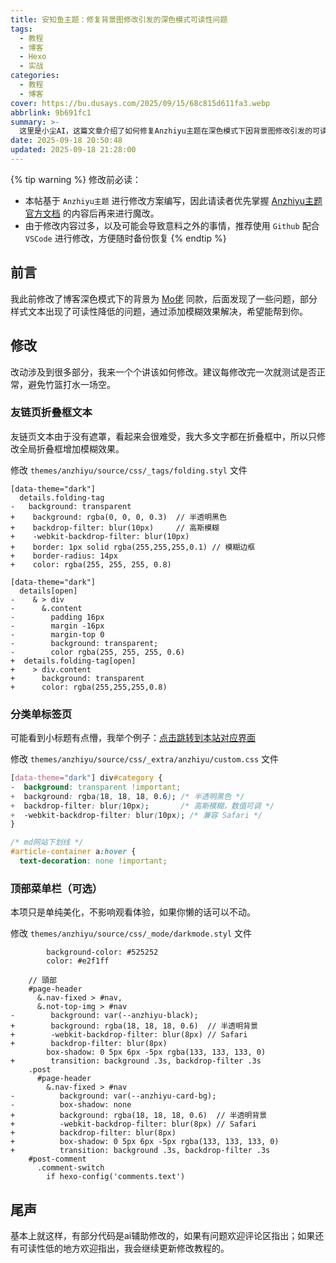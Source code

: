 ```yaml
---
title: 安知鱼主题：修复背景图修改引发的深色模式可读性问题
tags:
  - 教程
  - 博客
  - Hexo
  - 实战
categories:
  - 教程
  - 博客
cover: https://bu.dusays.com/2025/09/15/68c815d611fa3.webp
abbrlink: 9b691fc1
summary: >-
  这里是小尘AI，这篇文章介绍了如何修复Anzhiyu主题在深色模式下因背景图修改引发的可读性问题。通过添加半透明背景和高斯模糊效果，优化了友链页折叠框、分类标签页和顶部菜单栏的文本显示，提升阅读体验。修改涉及多个CSS文件，建议使用Git和VSCode备份操作。
date: 2025-09-18 20:50:48
updated: 2025-09-18 21:28:00
---
```


{% tip warning %}
修改前必读：

- 本帖基于 ``Anzhiyu主题`` 进行修改方案编写，因此请读者优先掌握 [Anzhiyu主题官方文档](https://docs.anheyu.com/) 的内容后再来进行魔改。
- 由于修改内容过多，以及可能会导致意料之外的事情，推荐使用 ``Github`` 配合 ``VSCode`` 进行修改，方便随时备份恢复
{% endtip %}

## 前言

我此前修改了博客深色模式下的背景为 [Mo佬](https://blog.xiowo.net/) 同款，后面发现了一些问题，部分样式文本出现了可读性降低的问题，通过添加模糊效果解决，希望能帮到你。

## 修改

改动涉及到很多部分，我来一个个讲该如何修改。建议每修改完一次就测试是否正常，避免竹篮打水一场空。

### 友链页折叠框文本

友链页文本由于没有遮罩，看起来会很难受，我大多文字都在折叠框中，所以只修改全局折叠框增加模糊效果。

修改 ``themes/anzhiyu/source/css/_tags/folding.styl`` 文件

```styl
[data-theme="dark"]
  details.folding-tag
-   background: transparent
+    background: rgba(0, 0, 0, 0.3)  // 半透明黑色
+    backdrop-filter: blur(10px)     // 高斯模糊
+    -webkit-backdrop-filter: blur(10px)
+    border: 1px solid rgba(255,255,255,0.1) // 模糊边框
+    border-radius: 14px
+    color: rgba(255, 255, 255, 0.8)

[data-theme="dark"]
  details[open]
-    & > div
-      &.content
-        padding 16px
-        margin -16px
-        margin-top 0
-        background: transparent;
-        color rgba(255, 255, 255, 0.6)
+  details.folding-tag[open]
+    > div.content
+      background: transparent
+      color: rgba(255,255,255,0.8)
```

### 分类单标签页

可能看到小标题有点懵，我举个例子：[点击跳转到本站对应界面](/categories/教程/)

修改 ``themes/anzhiyu/source/css/_extra/anzhiyu/custom.css`` 文件

```css
[data-theme="dark"] div#category {
-  background: transparent !important;
+  background: rgba(18, 18, 18, 0.6); /* 半透明黑色 */
+  backdrop-filter: blur(10px);       /* 高斯模糊，数值可调 */
+  -webkit-backdrop-filter: blur(10px); /* 兼容 Safari */
}

/* md网站下划线 */
#article-container a:hover {
  text-decoration: none !important;
```

### 顶部菜单栏（可选）

本项只是单纯美化，不影响观看体验，如果你懒的话可以不动。

修改 ``themes/anzhiyu/source/css/_mode/darkmode.styl`` 文件

```styl
        background-color: #525252
        color: #e2f1ff

    // 頭部
    #page-header
      &.nav-fixed > #nav,
      &.not-top-img > #nav
-        background: var(--anzhiyu-black);
+        background: rgba(18, 18, 18, 0.6)  // 半透明背景
+        -webkit-backdrop-filter: blur(8px) // Safari
+        backdrop-filter: blur(8px)
        box-shadow: 0 5px 6px -5px rgba(133, 133, 133, 0)
+        transition: background .3s, backdrop-filter .3s
    .post
      #page-header
        &.nav-fixed > #nav
-          background: var(--anzhiyu-card-bg);
-          box-shadow: none
+          background: rgba(18, 18, 18, 0.6)  // 半透明背景
+          -webkit-backdrop-filter: blur(8px) // Safari
+          backdrop-filter: blur(8px)
+          box-shadow: 0 5px 6px -5px rgba(133, 133, 133, 0)
+          transition: background .3s, backdrop-filter .3s
    #post-comment
      .comment-switch
        if hexo-config('comments.text')
```

## 尾声

基本上就这样，有部分代码是ai辅助修改的，如果有问题欢迎评论区指出；如果还有可读性低的地方欢迎指出，我会继续更新修改教程的。